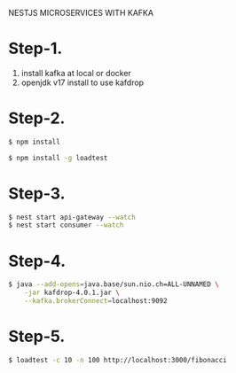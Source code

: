 NESTJS MICROSERVICES WITH KAFKA

# Step-1.

1. install kafka at local or docker
2. openjdk v17 install to use kafdrop

# Step-2.

```bash
$ npm install
```

```bash
$ npm install -g loadtest
```

# Step-3.

```bash
$ nest start api-gateway --watch
$ nest start consumer --watch
```

# Step-4.

```bash
$ java --add-opens=java.base/sun.nio.ch=ALL-UNNAMED \
    -jar kafdrop-4.0.1.jar \
    --kafka.brokerConnect=localhost:9092
```

# Step-5.

```bash
$ loadtest -c 10 -n 100 http://localhost:3000/fibonacci
```
